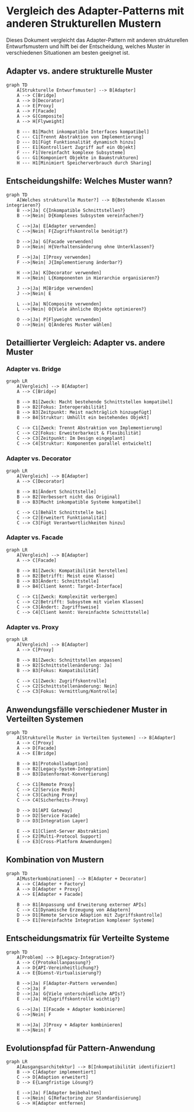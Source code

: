 # Vergleich des Adapter-Patterns mit anderen Strukturellen Mustern

Dieses Dokument vergleicht das Adapter-Pattern mit anderen strukturellen Entwurfsmustern und hilft bei der Entscheidung, welches Muster in verschiedenen Situationen am besten geeignet ist.

## Adapter vs. andere strukturelle Muster

```mermaid
graph TD
    A[Strukturelle Entwurfsmuster] --> B[Adapter]
    A --> C[Bridge]
    A --> D[Decorator]
    A --> E[Proxy]
    A --> F[Facade]
    A --> G[Composite]
    A --> H[Flyweight]
    
    B --- B1[Macht inkompatible Interfaces kompatibel]
    C --- C1[Trennt Abstraktion von Implementierung]
    D --- D1[Fügt Funktionalität dynamisch hinzu]
    E --- E1[Kontrolliert Zugriff auf ein Objekt]
    F --- F1[Vereinfacht komplexe Subsysteme]
    G --- G1[Komponiert Objekte in Baumstrukturen]
    H --- H1[Minimiert Speicherverbrauch durch Sharing]
```

## Entscheidungshilfe: Welches Muster wann?

```mermaid
graph TD
    A[Welches strukturelle Muster?] --> B{Bestehende Klassen integrieren?}
    B -->|Ja| C{Inkompatible Schnittstellen?}
    B -->|Nein| D{Komplexes Subsystem vereinfachen?}
    
    C -->|Ja| E[Adapter verwenden]
    C -->|Nein| F{Zugriffskontrolle benötigt?}
    
    D -->|Ja| G[Facade verwenden]
    D -->|Nein| H{Verhaltensänderung ohne Unterklassen?}
    
    F -->|Ja| I[Proxy verwenden]
    F -->|Nein| J{Implementierung änderbar?}
    
    H -->|Ja| K[Decorator verwenden]
    H -->|Nein| L{Komponenten in Hierarchie organisieren?}
    
    J -->|Ja| M[Bridge verwenden]
    J -->|Nein| E
    
    L -->|Ja| N[Composite verwenden]
    L -->|Nein| O{Viele ähnliche Objekte optimieren?}
    
    O -->|Ja| P[Flyweight verwenden]
    O -->|Nein| Q[Anderes Muster wählen]
```

## Detaillierter Vergleich: Adapter vs. andere Muster

### Adapter vs. Bridge

```mermaid
graph LR
    A[Vergleich] --> B[Adapter]
    A --> C[Bridge]
    
    B --> B1[Zweck: Macht bestehende Schnittstellen kompatibel]
    B --> B2[Fokus: Interoperabilität]
    B --> B3[Zeitpunkt: Meist nachträglich hinzugefügt]
    B --> B4[Struktur: Umhüllt ein bestehendes Objekt]
    
    C --> C1[Zweck: Trennt Abstraktion von Implementierung]
    C --> C2[Fokus: Erweiterbarkeit & Flexibilität]
    C --> C3[Zeitpunkt: Im Design eingeplant]
    C --> C4[Struktur: Komponenten parallel entwickelt]
```

### Adapter vs. Decorator

```mermaid
graph LR
    A[Vergleich] --> B[Adapter]
    A --> C[Decorator]
    
    B --> B1[Ändert Schnittstelle]
    B --> B2[Verbessert nicht das Original]
    B --> B3[Macht inkompatible Systeme kompatibel]
    
    C --> C1[Behält Schnittstelle bei]
    C --> C2[Erweitert Funktionalität]
    C --> C3[Fügt Verantwortlichkeiten hinzu]
```

### Adapter vs. Facade

```mermaid
graph LR
    A[Vergleich] --> B[Adapter]
    A --> C[Facade]
    
    B --> B1[Zweck: Kompatibilität herstellen]
    B --> B2[Betrifft: Meist eine Klasse]
    B --> B3[Ändert: Schnittstelle]
    B --> B4[Client kennt: Target-Interface]
    
    C --> C1[Zweck: Komplexität verbergen]
    C --> C2[Betrifft: Subsystem mit vielen Klassen]
    C --> C3[Ändert: Zugriffsweise]
    C --> C4[Client kennt: Vereinfachte Schnittstelle]
```

### Adapter vs. Proxy

```mermaid
graph LR
    A[Vergleich] --> B[Adapter]
    A --> C[Proxy]
    
    B --> B1[Zweck: Schnittstellen anpassen]
    B --> B2[Schnittstellenänderung: Ja]
    B --> B3[Fokus: Kompatibilität]
    
    C --> C1[Zweck: Zugriffskontrolle]
    C --> C2[Schnittstellenänderung: Nein]
    C --> C3[Fokus: Vermittlung/Kontrolle]
```

## Anwendungsfälle verschiedener Muster in Verteilten Systemen

```mermaid
graph TD
    A[Strukturelle Muster in Verteilten Systemen] --> B[Adapter]
    A --> C[Proxy]
    A --> D[Facade]
    A --> E[Bridge]
    
    B --> B1[Protokolladaption]
    B --> B2[Legacy-System-Integration]
    B --> B3[Datenformat-Konvertierung]
    
    C --> C1[Remote Proxy]
    C --> C2[Service Mesh]
    C --> C3[Caching Proxy]
    C --> C4[Sicherheits-Proxy]
    
    D --> D1[API Gateway]
    D --> D2[Service Facade]
    D --> D3[Integration Layer]
    
    E --> E1[Client-Server Abstraktion]
    E --> E2[Multi-Protocol Support]
    E --> E3[Cross-Platform Anwendungen]
```

## Kombination von Mustern

```mermaid
graph TD
    A[Musterkombinationen] --> B[Adapter + Decorator]
    A --> C[Adapter + Factory]
    A --> D[Adapter + Proxy]
    A --> E[Adapter + Facade]
    
    B --> B1[Anpassung und Erweiterung externer APIs]
    C --> C1[Dynamische Erzeugung von Adaptern]
    D --> D1[Remote Service Adaption mit Zugriffskontrolle]
    E --> E1[Vereinfachte Integration komplexer Systeme]
```

## Entscheidungsmatrix für Verteilte Systeme

```mermaid
graph TD
    A[Problem] --> B{Legacy-Integration?}
    A --> C{Protokollanpassung?}
    A --> D{API-Vereinheitlichung?}
    A --> E{Dienst-Virtualisierung?}
    
    B -->|Ja| F[Adapter-Pattern verwenden]
    C -->|Ja| F
    D -->|Ja| G{Viele unterschiedliche APIs?}
    E -->|Ja| H{Zugriffskontrolle wichtig?}
    
    G -->|Ja| I[Facade + Adapter kombinieren]
    G -->|Nein| F
    
    H -->|Ja| J[Proxy + Adapter kombinieren]
    H -->|Nein| F
```

## Evolutionspfad für Pattern-Anwendung

```mermaid
graph LR
    A[Ausgangsarchitektur] --> B[Inkompatibilität identifiziert]
    B --> C[Adapter implementiert]
    C --> D[Adaption erweitert]
    D --> E{Langfristige Lösung?}
    
    E -->|Ja| F[Adapter beibehalten]
    E -->|Nein| G[Refactoring zur Standardisierung]
    G --> H[Adapter entfernen]
```
